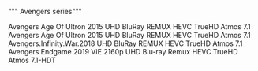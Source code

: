 """ Avengers series"""

Avengers Age Of Ultron 2015 UHD BluRay REMUX HEVC TrueHD Atmos 7.1
Avengers Age Of Ultron 2015 UHD BluRay REMUX HEVC TrueHD Atmos 7.1
Avengers.Infinity.War.2018 UHD BluRay REMUX HEVC TrueHD Atmos 7.1
Avengers Endgame 2019 ViE 2160p UHD Blu-ray Remux HEVC TrueHD Atmos 7.1-HDT

